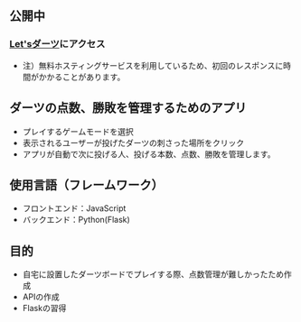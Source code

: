 ## 公開中
### [Let'sダーツ](https://dart-count.onrender.com)にアクセス
- 注）無料ホスティングサービスを利用しているため、初回のレスポンスに時間がかかることがあります。

## ダーツの点数、勝敗を管理するためのアプリ
- プレイするゲームモードを選択
- 表示されるユーザーが投げたダーツの刺さった場所をクリック
- アプリが自動で次に投げる人、投げる本数、点数、勝敗を管理します。

## 使用言語（フレームワーク）
- フロントエンド：JavaScript
- バックエンド：Python(Flask)

## 目的
- 自宅に設置したダーツボードでプレイする際、点数管理が難しかったため作成
- APIの作成
- Flaskの習得
